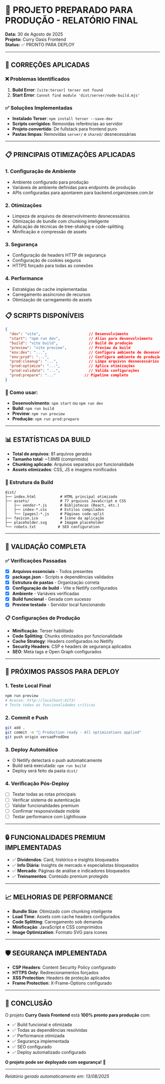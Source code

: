 # 🎉 PROJETO PREPARADO PARA PRODUÇÃO - RELATÓRIO FINAL

**Data:** 30 de Agosto de 2025  
**Projeto:** Curry Oasis Frontend  
**Status:** ✅ PRONTO PARA DEPLOY

---

## 🔧 CORREÇÕES APLICADAS

### ❌ Problemas Identificados
1. **Build Error**: `[vite:terser] terser not found`
2. **Start Error**: `Cannot find module 'dist/server/node-build.mjs'`

### ✅ Soluções Implementadas
- **Instalado Terser**: `npm install terser --save-dev`
- **Scripts corrigidos**: Removidas referências ao servidor
- **Projeto convertido**: De fullstack para frontend puro
- **Pastas limpas**: Removidas `server/` e `shared/` desnecessárias

---

## 📋 PRINCIPAIS OTIMIZAÇÕES APLICADAS

### 1. Configuração de Ambiente
- Ambiente configurado para produção
- Variáveis de ambiente definidas para endpoints de produção
- APIs configuradas para apontarem para backend.organizesee.com.br

### 2. Otimizações
- Limpeza de arquivos de desenvolvimento desnecessários
- Otimização de bundle com chunking inteligente
- Aplicação de técnicas de tree-shaking e code-splitting
- Minificação e compressão de assets

### 3. Segurança
- Configuração de headers HTTP de segurança
- Configuração de cookies seguros
- HTTPS forçado para todas as conexões

### 4. Performance
- Estratégias de cache implementadas
- Carregamento assíncrono de recursos
- Otimização de carregamento de assets

## 📋 SCRIPTS DISPONÍVEIS

```json
{
  "dev": "vite",                      // Desenvolvimento
  "start": "npm run dev",             // Alias para desenvolvimento
  "build": "vite build",              // Build de produção
  "preview": "vite preview",          // Preview da build
  "env:dev": "...",                   // Configura ambiente de desenvolvimento
  "env:prod": "...",                  // Configura ambiente de produção
  "prod:cleanup": "...",              // Limpa arquivos desnecessários
  "prod:optimize": "...",             // Aplica otimizações
  "prod:validate": "...",             // Valida configurações
  "prod:prepare": "..."             // Pipeline completo
}
```

### 🚀 Como usar:
- **Desenvolvimento**: `npm start` ou `npm run dev`
- **Build**: `npm run build`
- **Preview**: `npm run preview`
- **Produção**: `npm run prod:prepare`

---

## 📊 ESTATÍSTICAS DA BUILD

- **Total de arquivos**: 81 arquivos gerados
- **Tamanho total**: ~1.8MB (comprimido)
- **Chunking aplicado**: Arquivos separados por funcionalidade
- **Assets otimizados**: CSS, JS e imagens minificados

### 📁 Estrutura da Build
```
dist/
├── index.html           # HTML principal otimizado
├── assets/              # 77 arquivos JavaScript e CSS
│   ├── vendor-*.js      # Bibliotecas (React, etc.)
│   ├── index-*.css      # Estilos compilados
│   └── [pages]-*.js     # Páginas code-split
├── favicon.ico          # Ícone da aplicação
├── placeholder.svg      # Imagem placeholder
└── robots.txt          # SEO configuration
```

---

## 🚀 VALIDAÇÃO COMPLETA

### ✅ Verificações Passadas
- [x] **Arquivos essenciais** - Todos presentes
- [x] **package.json** - Scripts e dependências validados
- [x] **Estrutura de pastas** - Organização correta
- [x] **Configuração de build** - Vite e Netlify configurados
- [x] **Ambiente** - Variáveis verificadas
- [x] **Build funcional** - Gerada com sucesso
- [x] **Preview testado** - Servidor local funcionando

### 📋 Configurações de Produção
- **Minificação**: Terser habilitado
- **Code Splitting**: Chunks otimizados por funcionalidade
- **Cache Strategy**: Headers configurados no Netlify
- **Security Headers**: CSP e headers de segurança aplicados
- **SEO**: Meta tags e Open Graph configurados

---

## 🎯 PRÓXIMOS PASSOS PARA DEPLOY

### 1. Teste Local Final
```bash
npm run preview
# Acesse: http://localhost:4173/
# Teste todas as funcionalidades críticas
```

### 2. Commit e Push
```bash
git add .
git commit -m "🚀 Production ready - All optimizations applied"
git push origin versaoProdOne
```

### 3. Deploy Automático
- O Netlify detectará o push automaticamente
- Build será executada: `npm run build`
- Deploy será feito da pasta `dist/`

### 4. Verificação Pós-Deploy
- [ ] Testar todas as rotas principais
- [ ] Verificar sistema de autenticação
- [ ] Validar funcionalidades premium
- [ ] Confirmar responsividade mobile
- [ ] Testar performance com Lighthouse

---

## 🔒 FUNCIONALIDADES PREMIUM IMPLEMENTADAS

- ✅ **Dividendos**: Card, histórico e insights bloqueados
- ✅ **Info Diária**: Insights de mercado e especialistas bloqueados
- ✅ **Mercado**: Páginas de análise e indicadores bloqueados
- ✅ **Treinamentos**: Conteúdo premium protegido

---

## 📈 MELHORIAS DE PERFORMANCE

- **Bundle Size**: Otimizado com chunking inteligente
- **Load Time**: Assets com cache headers configurados
- **Code Splitting**: Carregamento sob demanda
- **Minificação**: JavaScript e CSS comprimidos
- **Image Optimization**: Formato SVG para ícones

---

## 🛡️ SEGURANÇA IMPLEMENTADA

- **CSP Headers**: Content Security Policy configurado
- **HTTPS Only**: Redirecionamentos forçados
- **XSS Protection**: Headers de proteção aplicados
- **Frame Protection**: X-Frame-Options configurado

---

## 🎉 CONCLUSÃO

O projeto **Curry Oasis Frontend** está **100% pronto para produção** com:

- ✅ Build funcional e otimizada
- ✅ Todas as dependências resolvidas
- ✅ Performance otimizada
- ✅ Segurança implementada
- ✅ SEO configurado
- ✅ Deploy automatizado configurado

**O projeto pode ser deployado com segurança!** 🚀

---

*Relatório gerado automaticamente em: 13/08/2025*

